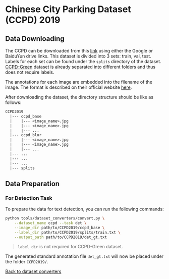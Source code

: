 # Chinese City Parking Dataset (CCPD) 2019

## Data Downloading

The CCPD can be downloaded from this [link](https://github.com/detectRecog/CCPD) using either the Google or BaiduYun drive links.
This dataset is divided into 3 sets: train, val, test. Labels for each set can be found under the `splits` directory of the dataset.
<ins>CCPD-Green</ins> dataset is already separated into different folders and thus does not require labels.

The annotations for each image are embedded into the filename of the image. The format is described on their official website [here](https://github.com/detectRecog/CCPD#dataset-annotations).

After downloading the dataset, the directory structure should be like as follows:
```txt
CCPD2019
  |--- ccpd_base
  |    |--- <image_name>.jpg
  |    |--- <image_name>.jpg
  |    |--- ...
  |--- ccpd_blur
  |    |--- <image_name>.jpg
  |    |--- <image_name>.jpg
  |    |--- ...
  |--- ...
  |--- ...
  |--- ...
  |--- splits
```

## Data Preparation

### For Detection Task

To prepare the data for text detection, you can run the following commands:

```bash
python tools/dataset_converters/convert.py \
    --dataset_name ccpd --task det \
    --image_dir path/to/CCPD2019/ccpd_base \
    --label_dir path/to/CCPD2019/splits/train.txt \
    --output_path path/to/CCPD2019/det_gt.txt
```

> `label_dir` is not required for CCPD-Green dataset.

The generated standard annotation file `det_gt.txt` will now be placed under the folder `CCPD2019/`.

[Back to dataset converters](converters.md)
